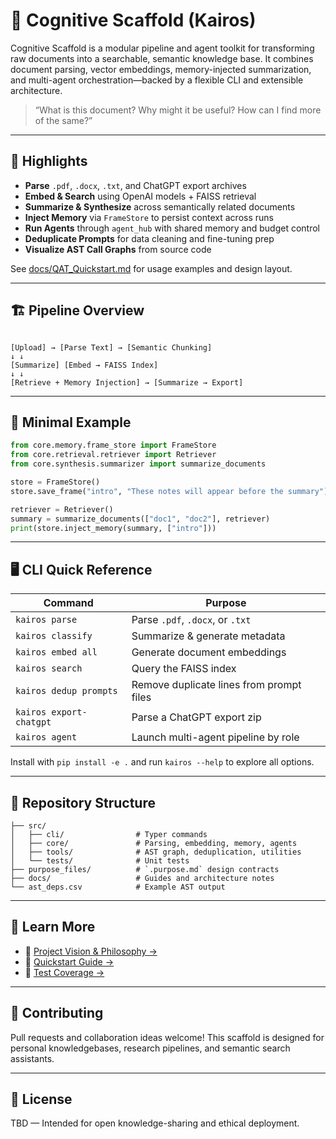 # 🧠 Cognitive Scaffold (Kairos)

Cognitive Scaffold is a modular pipeline and agent toolkit for transforming raw documents into a searchable, semantic knowledge base. It combines document parsing, vector embeddings, memory-injected summarization, and multi-agent orchestration—backed by a flexible CLI and extensible architecture.

> “What is this document? Why might it be useful? How can I find more of the same?”

---

## 🚀 Highlights

- **Parse** `.pdf`, `.docx`, `.txt`, and ChatGPT export archives
- **Embed & Search** using OpenAI models + FAISS retrieval
- **Summarize & Synthesize** across semantically related documents
- **Inject Memory** via `FrameStore` to persist context across runs
- **Run Agents** through `agent_hub` with shared memory and budget control
- **Deduplicate Prompts** for data cleaning and fine-tuning prep
- **Visualize AST Call Graphs** from source code

See [docs/QAT_Quickstart.md](docs/QAT_Quickstart.md) for usage examples and design layout.

---

## 🏗️ Pipeline Overview

```

[Upload] → [Parse Text] → [Semantic Chunking]  
↓ ↓  
[Summarize] [Embed → FAISS Index]  
↓ ↓  
[Retrieve + Memory Injection] → [Summarize → Export]

````

---

## 🧪 Minimal Example

```python
from core.memory.frame_store import FrameStore
from core.retrieval.retriever import Retriever
from core.synthesis.summarizer import summarize_documents

store = FrameStore()
store.save_frame("intro", "These notes will appear before the summary")

retriever = Retriever()
summary = summarize_documents(["doc1", "doc2"], retriever)
print(store.inject_memory(summary, ["intro"]))
````

---

## 🖥 CLI Quick Reference

|Command|Purpose|
|---|---|
|`kairos parse`|Parse `.pdf`, `.docx`, or `.txt`|
|`kairos classify`|Summarize & generate metadata|
|`kairos embed all`|Generate document embeddings|
|`kairos search`|Query the FAISS index|
|`kairos dedup prompts`|Remove duplicate lines from prompt files|
|`kairos export-chatgpt`|Parse a ChatGPT export zip|
|`kairos agent`|Launch multi-agent pipeline by role|

Install with `pip install -e .` and run `kairos --help` to explore all options.

---

## 📂 Repository Structure

```
├── src/
│   ├── cli/                # Typer commands
│   ├── core/               # Parsing, embedding, memory, agents
│   ├── tools/              # AST graph, deduplication, utilities
│   └── tests/              # Unit tests
├── purpose_files/          # `.purpose.md` design contracts
├── docs/                   # Guides and architecture notes
└── ast_deps.csv            # Example AST output
```

---

## 🔎 Learn More

- 📘 [Project Vision & Philosophy →](https://chatgpt.com/c/docs/VISION.md)
- 🧠 [Quickstart Guide →](https://chatgpt.com/c/docs/QAT_Quickstart.md)
- 🧪 [Test Coverage →](https://chatgpt.com/c/src/tests/)

---

## 🤝 Contributing

Pull requests and collaboration ideas welcome! This scaffold is designed for personal knowledgebases, research pipelines, and semantic search assistants.

---

## 🧠 License

TBD — Intended for open knowledge-sharing and ethical deployment.
